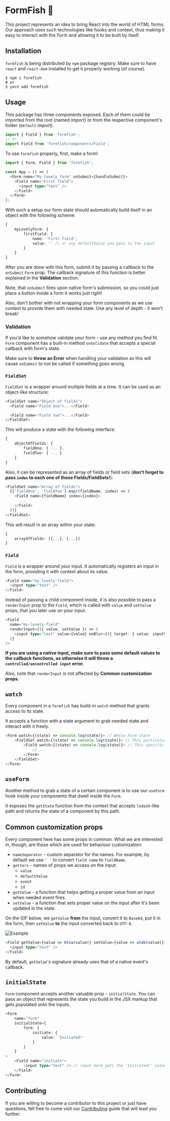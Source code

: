# FormFish 🐠

This project represents an idea to bring React into the world of HTML
forms.
Our approach uses such technologies like hooks and context, thus making
it easy to interact with the Form and allowing it to be built by itself.

## Installation

`formfish` is being distributed by `npm` package registry. Make sure to have
`react` and `react-dom` installed to get it properly working (of course).

```shell script
$ npm i formfish
# or
$ yarn add formfish
```

## Usage

This package has three components exposed. Each of them could be imported
from the root (named import) or from the respective component's folder (`default` import).

```typescript jsx
import { Field } from 'formfish';
// or
import Field from 'formfish/components/Field';
```

To use `formfish` properly, first, make a form!

```typescript jsx
import { Form, Field } from 'formfish';

const App = () => (
  <Form name="My lovely form" onSubmit={handleSubmit}>
    <Field name="First field">
      <input type="text" />
    </Field>
  </Form>
);
```

With such a setup our form state should automatically build itself
in an object with the following scheme:

```typescript
{
    myLovelyForm: {
        firstField: {
            name: 'First field',
            value: '' // or any defaultValue you pass to the input
        }
    }
}
```

After you are done with this form, submit it by passing a callback to the
`onSubmit` `Form` prop. The callback signature of this function is better
explained in the **Validation** section.

Note, that `onSubmit` fires upon native form's submission, so you could
just place a button inside a form it works just right!

Also, don't bother with not wrapping your form components as we use context
to provide them with needed state. Use any level of depth - it won't break!

### Validation

If you'd like to somehow validate your form - use any method you find fit.
`Form` component has a built-in method `onValidate` that accepts a special callback
with form's state.

Make sure to **throw an Error** when handling your validation as this will cause
`onSubmit` to not be called if something goes wrong.

### `FieldSet`

`FieldSet` is a wrapper around multiple fields at a time. It can be used
as an object-like structure:

```typescript jsx
<FieldSet name="Object of fields">
  <Field name="Field one">...</Field>

  <Field name="Field two">...</Field>
</FieldSet>
```

This will produce a state with the following interface:

```typescript
{
    objectOfFields: {
        fieldOne: { ... },
        fieldTwo: { ... }
    }
}
```

Also, it can be represented as an array of fields or field sets
(**don't forget to pass `index` to each one of those Fields/FieldSets!**):

```typescript jsx
<FieldSet name="Array of fields">
  {['fieldOne', 'fieldTwo'].map((fieldName, index) => (
    <Field name={fieldName} index={index}>
      ...
    </Field>
  ))}
</FieldSet>
```

This will result in an array within your state:

```typescript
{
    arrayOfFields: [{...}, {...}]
}
```

### `Field`

`Field` is a wrapper around your input.
It automatically registers an input in the form, providing it
with context about its value.

```typescript jsx
<Field name="my-lovely-field">
  <input type="text" />
</Field>
```

Instead of passing a child component inside, it is also possible to pass a `renderInput`
prop to the `Field`, which is called with `value` and `setValue` props, that you later
use on your input.

```typescript jsx
<Field
  name="my-lovely-field"
  renderInput={({ value, setValue }) => (
    <input type="text" value={value} onBlur={({ target: { value: inputValue } }) => setValue(inputValue)} />
  )}
/>
```

**If you are using a native input, make sure to pass some default
values to the callback functions, as otherwise it will
throw a `controlled/uncontrolled input` error.**

Also, note that `renderInput` is not affected by **Common customization
props**.

## `watch`

Every component in a `formfish` has build-in `watch` method
that grants access to its state.

It accepts a function with a state argument to grab needed state and interact
with it freely.

```typescript jsx
<Form watch={(state) => console.log(state)}> // Whole Form state
    <FieldSet watch={(state) => console.log(state)}> // This particular FieldSet only
        <Field watch={(state) => console.log(state)}> // This specific Field
            // ...
        </Form>
    </FieldSet>
</Form>
```

## `useForm`

Another method to grab a state of a certain component is to use our `useForm`
hook inside your components that dwell inside the `Form`.

It exposes the `getState` function from the context that accepts 
`lodash`-like path and returns the state of a component by this path.

## Common customization props

Every component here has some props in common. What we are interested in, though,
are those which are used for behaviour customization:

- `nameSeparator` - custom separator for the names. For example, by default
  we use `' '` to convert `field name` to `fieldName`.
- `getters` - names of props we access on the input:
  - `value`
  - `defaultValue`
  - `event`
  - `id`
- `getValue` - a function that helps getting a proper value from an input when needed event
  fires.
- `setValue` - a function that sets proper value on the input after it's been updated
  in the state.

On the GIF below, we `getValue` **from** the input,
convert it to `Base64`, put it in the form, then `setValue` **to** the
input converted back to `UTF-8`.

![Example](https://media.giphy.com/media/YmnFz2Vp2NtLW6QWpy/giphy.gif)

```typescript jsx
<Field getValue={value => btoa(value)} setValue={value => atob(value)}>
  <input type="text" />
</Field>
```

By default, `getValue`'s signature already uses that of a native event's
callback.

## `initialState`

`Form` component accepts another valuable prop - `initialState`. You can pass an object
that represents the state you build in the JSX markup that gets populated onto the inputs.

```typescript jsx
<Form
    name="form"
    initialState={
        form: {
            initiate: {
                value: 'Initiated!'
            }
        }
    }
>
    <Field name="initiate">
        <input type="text" /> // input here gets the 'Initiated!' value
    </Field>
</Form>
```

## Contributing

If you are willing to become a contributor to this project or just have
questions, fell free to come visit our [Contributing](#) guide that
will lead you further.

